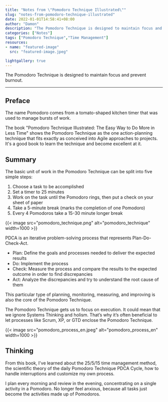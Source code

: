 ```yaml
---
title: "Notes from \"Pomodoro Technique Illustrated\""
slug: "notes-from-pomodoro-technique-illustrated"
date: 2022-01-01T14:58:41+08:00
author: "Damon"
description: "The Pomodoro Technique is designed to maintain focus and prevent burnout."
categories: ["Notes"]
tags: ["Pomodoro Technique","Time Management"]
resources:
- name: "featured-image"
  src: "featured-image.jpeg"

lightgallery: true
---
```


The Pomodoro Technique is designed to maintain focus and prevent burnout.

<!--more-->

---

## Preface

The name Pomodoro comes from a tomato-shaped kitchen timer that was used to manage bursts of work. 

The book "Pomodoro Technique Illustrated: The Easy Way to Do More in Less Time" shows the Pomodoro Technique as the one action-planning technique that fits exactly as conceived into Agile approaches to projects. It's a good book to learn the technique and become excellent at it.

## Summary

The basic unit of work in the Pomodoro Technique can be split into five simple steps:

1. Choose a task to be accomplished
2. Set a timer to 25 minutes
3. Work on the task until the Pomodoro rings, then put a check on your sheet of paper
4. Take a 5-minute break (marks the completion of one Pomodoro)
5. Every 4 Pomodoros take a 15-30 minute longer break

{{< image src="pomodoro_technique.png" alt="pomodoro_technique" width=1000 >}}

PDCA is an iterative problem-solving process that represents Plan-Do-Check-Act.

+ Plan: Define the goals and processes needed to deliver the expected results
+ Do: Implement the process
+ Check: Measure the process and compare the results to the expected outcome in order to find discrepancies
+ Act: Analyze the discrepancies and try to understand the root cause of them

This particular type of planning, monitoring, measuring, and improving is also the core of the Pomodoro Technique.

The Pomodoro Technique gets us to focus on execution. It could mean that we ignore Systems Thinking and holism. That’s why it’s often beneficial to let processes like Scrum, XP, or GTD enclose the Pomodoro Technique.

{{< image src="pomodoro_process_en.jpeg" alt="pomodoro_process_en" width=1000 >}}

## Thinking

From this book, I've learned about the 25/5/15 time management method, the scientific theory of the daily Pomodoro Technique PDCA Cycle, how to handle interruptions and customize my own process.

I plan every morning and review in the evening, concentrating on a single activity in a Pomodoro. No longer feel anxious, because all tasks just become the activities made up of Pomodoros. 
